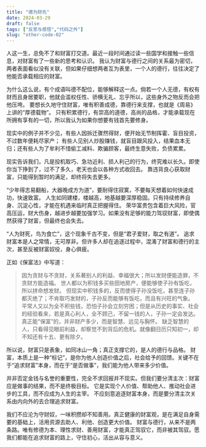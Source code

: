 ```yaml
---
title: "德为财先"
date: 2024-03-29
draft: false
tags: ["反思与感悟","代码之外"]
slug: "other-code-02"
---
```



人这一生，总免不了和财富打交道。最近一段时间通过读一些国学和接触一些信息，对财富有了一些新的思考和认识。
我认为财富与德行之间的关系最为密切，两者表面看似没有关联，但如果仔细想两者互为表里，一个人的德行，往往决定了他能否承载相应的财富。

为什么这么说，有个成语叫德不配位，能够解释这一点。倘若一个人无德，有权有财而且身居要职，他就会滥权任性、骄横无礼、忘乎所以，这些身外之物反而会把他压垮。
要想长久地守住财富，唯有积善成德，靠德行来支撑，也就是《周易》上讲的“厚德载物”。
只有积累德行，有崇高的道德，高尚的品格，才能承载现在所拥有享有的一切，所以我认为如果你想要有钱首先要修身。

现实中的例子并不少见，有些人因拆迁骤然得财，便开始无节制挥霍、盲目投资，不过数年便耗尽家产；
有些人见别人炒股赚钱，就盲目跟风投入，结果血本无归；还有些人为了牟利不惜偷工减料、欺骗顾客，最终生意失败，负债累累。

现实告诉我们，凡是投机取巧、急功近利、损人利己的行为，终究难以长久。即使你当下挣到了，过不了多久，老天也会以各种方式收回去。
靠违背良心获取财富，只能得到暂时的满足，却终将失去更多。

“少年得志易翻船，大器晚成方为道”，要耐得住寂寞，不要每天想着如何快速成功，快速致富。
人生如同建楼，楼越高，地基越要深厚稳固。只有持续修养自身、沉淀心性，才能在机遇来临时真正把握得住。
荣华富贵包含着巨大风险，官高压运，财大伤身，越进步越要加强学习。如果没有足够的能力驾驭财富，即使偶然获得了财富，但最终也会失去。

“人为财死，鸟为食亡”，这个现象千古不变，但是“君子爱财，取之有道”。
追求财富本是人之常情，无可厚非。但许多人却在追逐过程中，混淆了财富和德行的主次，甚至反被财富奴役，身心俱疲。

正如《保富法》中写道：
>因为贪财与不贪财，关系著别人的利益、幸福很大；所以发财便能造罪，不贪财方能造福。
世人都以为积钱多买些田地房产，便能够使子孙有饭吃，所以拼命想发财。
但现实中积钱多的，反而使得子孙没饭吃，甚至连子孙都灭绝了；不肯取巧发财的，子孙反而能够有饭吃，而且有兴旺的气象。
平常人又以为全不积些钱，恐怕子孙会立刻穷困；但是从历史的事实、社会的经验看来，若是真心利人，全不顾己，不留一钱的人，子孙一定会发达。<br>
真正能“保富”的，并非财产多少，而是智慧、远见与胸怀。
缺乏智慧的人，只看得见眼前利益，却察觉不到背后的危机。就像翻日历只知初一，却不知还有十五、更有除夕。

所以说，财富只是表象，如同冰山一角；真正支撑它的，是人的德行与品格。
财富，本质上是一种“标记”，是你为他人创造价值之后，社会给予的回馈。关键不在于“追求财富”本身，而在于“是否做事”，我们能为他人带来多少价值。

并非否定金钱与名誉的重要性，完全不求回报并不现实。但我们要分清主次：财富应是做事的结果，而不是终极目标。
它是实现个人价值、帮助他人、推动社会进步的工具，而不应成为人生的主宰。
不应刻意追逐财富本身，而是要分清主次关系由内向外的去合理追求财富。

我们不应沦为守财奴，一味积攒却不知善用。真正健康的财富观，是在满足自身需要的基础上，活用资源去助人、利他、创造更大价值。
财富与德行，从来不是两条路。唯有修德为本、理性求财、善用财富，才能真正驾驭它，而非被其驾驭。愿我们都能在追求财富的路上，守住初心，活出从容与意义。
